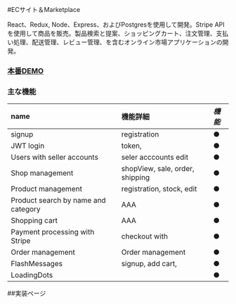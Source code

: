 #ECサイト＆Marketplace

React、Redux, Node、Express、およびPostgresを使用して開発。Stripe APIを使用して商品を販売。製品検索と提案、ショッピングカート、注文管理、支払い処理、配送管理、レビュー管理、を含むオンライン市場アプリケーションの開発。

### [本番DEMO](http://https://safe-brushlands-47729.herokuapp.com/")

### 主な機能
| **name**                            | **機能詳細**                    | ***機能*** |
|:------------------------------------|:--------------------------------|:-----------|
| signup                              | registration                    | ●          |
| JWT login                           | token,                          | ●          |
| Users with seller accounts          | seler acccounts edit            | ●          |
| Shop management                     | shopView, sale, order, shipping | ●          |
| Product management                  | registration, stock, edit       | ●          |
| Product search by name and category | AAA                             | ●          |
| Shopping cart                       | AAA                             | ●          |
| Payment processing with Stripe      | checkout with                   | ●          |
| Order management                    | Order management                | ●          |
| FlashMessages                       | signup, add cart,               | ●          |
| LoadingDots                         |                                 | ●          |



##実装ページ
